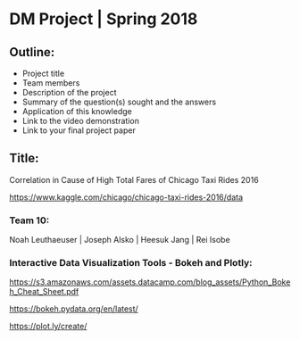# DM Project | Spring 2018

## Outline:
- Project title
- Team members
- Description of the project
- Summary of the question(s) sought and the answers
- Application of this knowledge
- Link to the video demonstration
- Link to your final project paper


## Title: 
Correlation in Cause of High Total Fares of Chicago Taxi Rides 2016

https://www.kaggle.com/chicago/chicago-taxi-rides-2016/data

### Team 10: 
Noah Leuthaeuser | Joseph Alsko | Heesuk Jang | Rei Isobe

### Interactive Data Visualization Tools - Bokeh and Plotly: 

https://s3.amazonaws.com/assets.datacamp.com/blog_assets/Python_Bokeh_Cheat_Sheet.pdf

https://bokeh.pydata.org/en/latest/

https://plot.ly/create/
